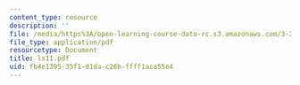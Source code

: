 ```yaml
---
content_type: resource
description: ''
file: /media/https%3A/open-learning-course-data-rc.s3.amazonaws.com/3-21-kinetic-processes-in-materials-spring-2006/fb4e139535f1d1dac26bffff1aca55e4_ls11.pdf
file_type: application/pdf
resourcetype: Document
title: ls11.pdf
uid: fb4e1395-35f1-d1da-c26b-ffff1aca55e4
---
```

